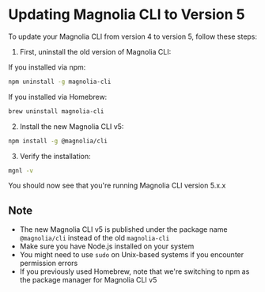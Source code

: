 # Updating Magnolia CLI to Version 5

To update your Magnolia CLI from version 4 to version 5, follow these steps:

1. First, uninstall the old version of Magnolia CLI:

If you installed via npm:
```bash
npm uninstall -g magnolia-cli
```

If you installed via Homebrew:
```bash
brew uninstall magnolia-cli
```

2. Install the new Magnolia CLI v5:
```bash
npm install -g @magnolia/cli
```

3. Verify the installation:
```bash
mgnl -v
```

You should now see that you're running Magnolia CLI version 5.x.x

## Note
- The new Magnolia CLI v5 is published under the package name `@magnolia/cli` instead of the old `magnolia-cli`
- Make sure you have Node.js installed on your system
- You might need to use `sudo` on Unix-based systems if you encounter permission errors
- If you previously used Homebrew, note that we're switching to npm as the package manager for Magnolia CLI v5
